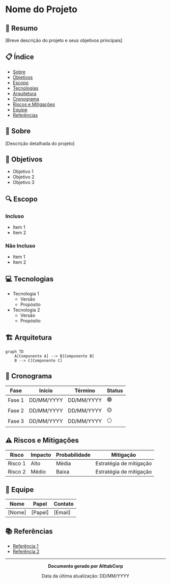 # Nome do Projeto

## 📝 Resumo
[Breve descrição do projeto e seus objetivos principais]

## 📋 Índice
- [Sobre](#sobre)
- [Objetivos](#objetivos)
- [Escopo](#escopo)
- [Tecnologias](#tecnologias)
- [Arquitetura](#arquitetura)
- [Cronograma](#cronograma)
- [Riscos e Mitigações](#riscos-e-mitigações)
- [Equipe](#equipe)
- [Referências](#referências)

## 📖 Sobre
[Descrição detalhada do projeto]

## 🎯 Objetivos
- Objetivo 1
- Objetivo 2
- Objetivo 3

## 🔍 Escopo
### Incluso
- Item 1
- Item 2

### Não Incluso
- Item 1
- Item 2

## 💻 Tecnologias
- Tecnologia 1
  - Versão
  - Propósito
- Tecnologia 2
  - Versão
  - Propósito

## 🏗️ Arquitetura
```mermaid
graph TD
    A[Componente A] --> B[Componente B]
    B --> C[Componente C]
```

## 📅 Cronograma
| Fase | Início | Término | Status |
|------|---------|---------|--------|
| Fase 1 | DD/MM/YYYY | DD/MM/YYYY | 🟢 |
| Fase 2 | DD/MM/YYYY | DD/MM/YYYY | 🟡 |
| Fase 3 | DD/MM/YYYY | DD/MM/YYYY | ⚪ |

## ⚠️ Riscos e Mitigações
| Risco | Impacto | Probabilidade | Mitigação |
|-------|---------|---------------|------------|
| Risco 1 | Alto | Média | Estratégia de mitigação |
| Risco 2 | Médio | Baixa | Estratégia de mitigação |

## 👥 Equipe
| Nome | Papel | Contato |
|------|-------|---------|
| [Nome] | [Papel] | [Email] |

## 📚 Referências
- [Referência 1](link)
- [Referência 2](link)

---

<div align="center">

**Documento gerado por AlttabCorp**

Data da última atualização: DD/MM/YYYY

</div> 